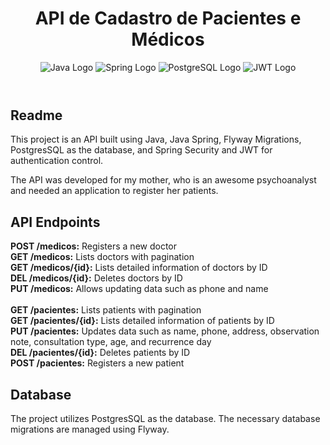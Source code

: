 <!DOCTYPE html>
<html lang="en">

<head>
  <meta charset="UTF-8">
  <meta name="viewport" content="width=device-width, initial-scale=1.0">
</head>

<body>

  <header>
    <h1>API de Cadastro de Pacientes e Médicos</h1>
    <img src="https://camo.githubusercontent.com/b0648ef7a9b6980ea27c1caaeb06d5c8503dbb4f9b4d9d7ca1df60a5edc14340/68747470733a2f2f696d672e736869656c64732e696f2f62616467652f6a6176612d2532334544384230302e7376673f7374796c653d666f722d7468652d6261646765266c6f676f3d6f70656e6a646b266c6f676f436f6c6f723d7768697465"
         alt="Java Logo">
    <img src="https://camo.githubusercontent.com/c2a58428fe9b38967494da3b0a098f1d28f9cc395e3bbf123cbc14fb36bc1b07/68747470733a2f2f696d672e736869656c64732e696f2f62616467652f737072696e672d2532333644423333462e7376673f7374796c653d666f722d7468652d6261646765266c6f676f3d737072696e67266c6f676f436f6c6f723d7768697465"
         alt="Spring Logo">
    <img src="https://camo.githubusercontent.com/bf590679058d9d1074a82721726ea4a5bf048b4b8cce82d01ba8ca32585e0298/68747470733a2f2f696d672e736869656c64732e696f2f62616467652f706f7374677265732d2532333331363139322e7376673f7374796c653d666f722d7468652d6261646765266c6f676f3d706f737467726573716c266c6f676f436f6c6f723d7768697465"
         alt="PostgreSQL Logo">
    <img src="https://camo.githubusercontent.com/aac74ca85b21ed1ff4fa88dda8712fce9cddbf786bdf807231e6179f70003ac5/68747470733a2f2f696d672e736869656c64732e696f2f62616467652f4a57542d626c61636b3f7374796c653d666f722d7468652d6261646765266c6f676f3d4a534f4e253230776562253230746f6b656e73"
         alt="JWT Logo">
  </header>

  <section>
    <h2>Readme</h2>
    <p>This project is an API built using Java, Java Spring, Flyway Migrations, PostgresSQL as the database, and Spring Security and JWT for authentication control.</p>
    <p>The API was developed for my mother, who is an awesome psychoanalyst and needed an application to register her patients.</p>
  </section>

  <section>
    <h2>API Endpoints</h2>
      <p>
      <strong>POST /medicos:</strong> Registers a new doctor<br>
      <strong>GET /medicos:</strong> Lists doctors with pagination<br>
      <strong>GET /medicos/{id}:</strong> Lists detailed information of doctors by ID<br>
      <strong>DEL /medicos/{id}:</strong> Deletes doctors by ID<br>
      <strong>PUT /medicos:</strong> Allows updating data such as phone and name<br>
         <br>
      <strong>GET /pacientes:</strong> Lists patients with pagination<br>
      <strong>GET /pacientes/{id}:</strong> Lists detailed information of patients by ID<br>
      <strong>PUT /pacientes:</strong> Updates data such as name, phone, address, observation note, consultation type, age, and recurrence day<br>
      <strong>DEL /pacientes/{id}:</strong> Deletes patients by ID<br>
      <strong>POST /pacientes:</strong> Registers a new patient<br>
    </p>
  </section>

  <section>
    <h2>Database</h2>
    <p>The project utilizes PostgresSQL as the database. The necessary database migrations are managed using Flyway.<p/>
  </section>

</body>

</html>

